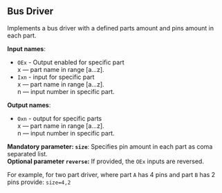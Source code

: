 ## Bus Driver

Implements a bus driver with a defined parts amount and pins amount in each part.

**Input names**:

- `OEx` - Output enabled for specific part  
  x — part name in range [a…z].
- `Ixn` - input for specific part  
  x — part name in range [a…z].  
  n — input number in specific part.

**Output names**:

- `Oxn` - output for specific parts  
  x — part name in range [a…z].  
  n — input number in specific part.

**Mandatory parameter: `size`**: Specifies pin amount in each part as coma separated list.  
**Optional parameter `reverse`:** If provided, the `OEx` inputs are reversed.

For example, for two part driver, where part `A` has 4 pins and part `B` has 2 pins provide: `size=4,2`
 

